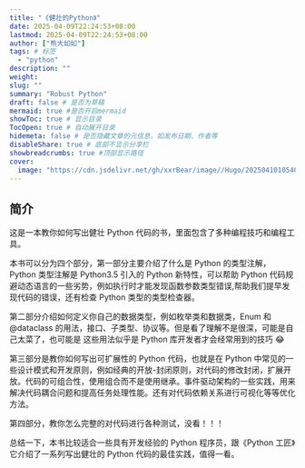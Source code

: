 ```yaml
---
title: "《健壮的Python》"
date: 2025-04-09T22:24:53+08:00
lastmod: 2025-04-09T22:24:53+08:00
author: ["熊大如如"]
tags: # 标签
  - "python"
description: ""
weight:
slug: ""
summary: "Robust Python"
draft: false # 是否为草稿
mermaid: true #是否开启mermaid
showToc: true # 显示目录
TocOpen: true # 自动展开目录
hidemeta: false # 是否隐藏文章的元信息，如发布日期、作者等
disableShare: true # 底部不显示分享栏
showbreadcrumbs: true #顶部显示路径
cover:
  image: "https://cdn.jsdelivr.net/gh/xxrBear/image//Hugo/202504101054081.jpg" # 文章的图片
---
```


## 简介

这是一本教你如何写出健壮 Python 代码的书，里面包含了多种编程技巧和编程工具。

本书可以分为四个部分，第一部分主要介绍了什么是 Python 的类型注解，Python 类型注解是 Python3.5 引入的 Python 新特性，可以帮助 Python 代码规避动态语言的一些劣势，例如执行时才能发现函数参数类型错误,帮助我们提早发现代码的错误，还有检查 Python 类型的类型检查器。

第二部分介绍如何定义你自己的数据类型，例如枚举类和数据类，Enum 和 @dataclass 的用法，接口、子类型、协议等。但是看了理解不是很深，可能是自己太菜了，也可能是
这些用法似乎是 Python 库开发者才会经常用到的技巧 😂

第三部分是教你如何写出可扩展性的 Python 代码，也就是在 Python 中常见的一些设计模式和开发原则，例如经典的开放-封闭原则，对代码的修改封闭，扩展开放。代码的可组合性，使用组合而不是使用继承。事件驱动架构的一些实践，用来解决代码耦合问题和提高任务处理性能。还有对代码依赖关系进行可视化等等优化方法。

第四部分，教你怎么完整的对代码进行各种测试，没看！！！

总结一下，本书比较适合一些具有开发经验的 Python 程序员，跟《Python 工匠》它介绍了一系列写出健壮的 Python 代码的最佳实践，值得一看。
